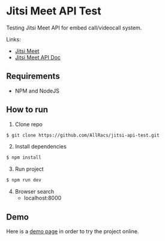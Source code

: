 # Jitsi Meet API Test

Testing Jitsi Meet API for embed call/videocall system.

Links: 
- [Jitsi Meet](https://github.com/jitsi/jitsi-meet)
- [Jitsi Meet API Doc](https://github.com/jitsi/jitsi-meet/blob/master/doc/api.md)

## Requirements

- NPM and NodeJS

## How to run

1. Clone repo
```bash
$ git clone https://github.com/AllRacs/jitsi-api-test.git
```
2. Install dependencies
```bash
$ npm install
```
3. Run project
```bash
$ npm run dev
```
4. Browser search
	- localhost:8000


## Demo

Here is a [demo page](https://allracs.github.io/jitsi-api-test/) in order to try the project online.
